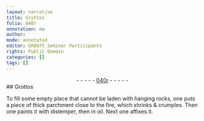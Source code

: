 ```yaml
---
layout: narrative
title: Grottos
folio: 040r
annotation: no
author:
mode: annotated
editor: GR8975 Seminar Participants
rights: Public Domain
categories: []
tags: []
---
```


 <div class="folio" align="center">- - - - - <a href="hhttp://gallica.bnf.fr/ark:/12148/btv1b10500001g/f85.image" target="_blank">040r</a> - - - - - </div>  
## Grottos

 
To fill some empty place that cannot be laden with hanging rocks, one puts a piece of thick parchment close to the fire, which shrinks & crumples. Then one paints it with distemper, then in oil. Next one affixes it.
 